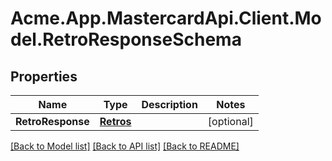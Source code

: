 # Acme.App.MastercardApi.Client.Model.RetroResponseSchema

## Properties

Name | Type | Description | Notes
------------ | ------------- | ------------- | -------------
**RetroResponse** | [**Retros**](Retros.md) |  | [optional] 

[[Back to Model list]](../README.md#documentation-for-models) [[Back to API list]](../README.md#documentation-for-api-endpoints) [[Back to README]](../README.md)

